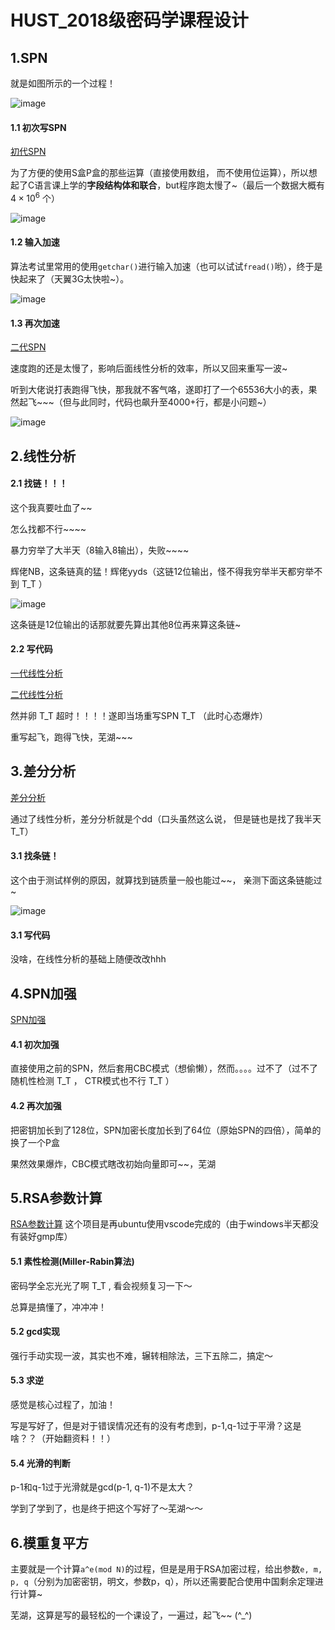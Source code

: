 # HUST_2018级密码学课程设计

## 1.SPN

就是如图所示的一个过程！

![image](https://github.com/AgentGuo/HUST_course_design_of_cryptography/blob/master/image/1.png)

#### 1.1 初次写SPN

[初代SPN](https://github.com/AgentGuo/HUST_course_design_of_cryptography/tree/master/SPN)

为了方便的使用S盒P盒的那些运算（直接使用数组， 而不使用位运算），所以想起了C语言课上学的**字段结构体和联合**，but程序跑太慢了~（最后一个数据大概有 $4 \times 10^6$ 个）

![image](https://github.com/AgentGuo/HUST_course_design_of_cryptography/blob/master/image/2.png)

#### 1.2 输入加速

算法考试里常用的使用`getchar()`进行输入加速（也可以试试`fread()`哟），终于是快起来了（天翼3G太快啦~）。

![image](https://github.com/AgentGuo/HUST_course_design_of_cryptography/blob/master/image/3.png)

#### 1.3 再次加速

[二代SPN](https://github.com/AgentGuo/HUST_course_design_of_cryptography/tree/master/SPN_v2)

速度跑的还是太慢了，影响后面线性分析的效率，所以又回来重写一波~

听到大佬说打表跑得飞快，那我就不客气咯，遂即打了一个65536大小的表，果然起飞~~~（但与此同时，代码也飙升至4000+行，都是小问题~）

![image](https://github.com/AgentGuo/HUST_course_design_of_cryptography/blob/master/image/4.png)

## 2.线性分析

#### 2.1 找链！！！

这个我真要吐血了~~

怎么找都不行~~~~

暴力穷举了大半天（8输入8输出），失败~~~~

辉佬NB，这条链真的猛！辉佬yyds（这链12位输出，怪不得我穷举半天都穷举不到 T_T ）

![image](https://github.com/AgentGuo/HUST_course_design_of_cryptography/blob/master/image/5.png)

这条链是12位输出的话那就要先算出其他8位再来算这条链~

#### 2.2 写代码

[一代线性分析](https://github.com/AgentGuo/HUST_course_design_of_cryptography/tree/master/linearAnalysis)

[二代线性分析](https://github.com/AgentGuo/HUST_course_design_of_cryptography/tree/master/linearAnalysis_v2)

然并卵 T_T  超时！！！！遂即当场重写SPN T_T  （此时心态爆炸）

重写起飞，跑得飞快，芜湖~~~

## 3.差分分析

[差分分析](https://github.com/AgentGuo/HUST_course_design_of_cryptography/tree/master/differentialAnalysis)

通过了线性分析，差分分析就是个dd（口头虽然这么说， 但是链也是找了我半天 T_T）

#### 3.1 找条链！

这个由于测试样例的原因，就算找到链质量一般也能过~~， 亲测下面这条链能过~

![image](https://github.com/AgentGuo/HUST_course_design_of_cryptography/blob/master/image/6.png)

#### 3.1 写代码

没啥，在线性分析的基础上随便改改hhh

## 4.SPN加强

[SPN加强](https://github.com/AgentGuo/HUST_course_design_of_cryptography/tree/master/SPN_enhance)

#### 4.1 初次加强

直接使用之前的SPN，然后套用CBC模式（想偷懒），然而。。。。过不了（过不了随机性检测 T_T ， CTR模式也不行 T_T ）

#### 4.2 再次加强

把密钥加长到了128位，SPN加密长度加长到了64位（原始SPN的四倍），简单的换了一个P盒

果然效果爆炸，CBC模式瞎改初始向量即可~~，芜湖

## 5.RSA参数计算

[RSA参数计算](https://github.com/AgentGuo/HUST_course_design_of_cryptography/tree/master/RSAParameterCalculation) 这个项目是再ubuntu使用vscode完成的（由于windows半天都没有装好gmp库）

#### 5.1 素性检测(Miller-Rabin算法)

密码学全忘光光了啊 T_T , 看会视频复习一下～

总算是搞懂了，冲冲冲！

#### 5.2 gcd实现

强行手动实现一波，其实也不难，辗转相除法，三下五除二，搞定～

#### 5.3 求逆

感觉是核心过程了，加油！

写是写好了，但是对于错误情况还有的没有考虑到，p-1,q-1过于平滑？这是啥？？（开始翻资料！！）

#### 5.4 光滑的判断

p-1和q-1过于光滑就是gcd(p-1, q-1)不是太大？

学到了学到了，也是终于把这个写好了～芜湖～～

## 6.模重复平方

主要就是一个计算`a^e(mod N)`的过程，但是是用于RSA加密过程，给出参数`e, m, p, q`（分别为加密密钥，明文，参数p，q），所以还需要配合使用中国剩余定理进行计算~

芜湖，这算是写的最轻松的一个课设了，一遍过，起飞~~ (^_^)

